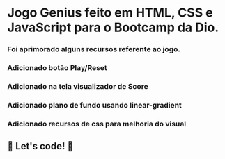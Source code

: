 # Jogo Genius feito em HTML, CSS e JavaScript para o Bootcamp da Dio.

### Foi aprimorado alguns recursos referente ao jogo. 

### Adicionado botão Play/Reset

### Adicionado na tela visualizador de Score

### Adicionado plano de fundo usando linear-gradient

### Adicionado recursos de css para melhoria do visual


## 🚀 Let's code! 🚀
